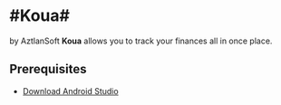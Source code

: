 #Koua#
====
by AztlanSoft
**Koua** allows you to track your finances all in once place.

## Prerequisites
* [Download Android Studio](http://developer.android.com/sdk/installing/studio.html) 

